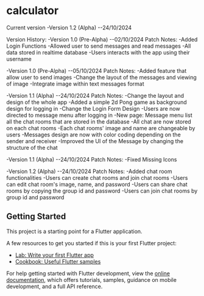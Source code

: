 # calculator

Current version
-Version 1.2 (Alpha)
--24/10/2024

Version History:
-Version 1.0 (Pre-Alpha)
--02/10/2024
Patch Notes:
-Added Login Functions
-Allowed user to send messages and read messages
-All data stored in realtime database
-Users interacts with the app using their username

-Version 1.0 (Pre-Alpha)
--05/10/2024
Patch Notes:
-Added feature that allow user to send images
-Change the layout of the messages and viewing of image
-Integrate image within text messages format

-Version 1.1 (Alpha)
--24/10/2024
Patch Notes:
-Change the layout and design of the whole app
-Added a simple 2d Pong game as background design for logging in
-Change the Login Form Design
-Users are now directed to message menu after logging in
-New page: Message menu list all the chat rooms that are stored in the database
-All chat are now stored on each chat rooms
-Each chat rooms' image and name are changeable by users
-Messages design are now with color coding depending on the sender and receiver
-Improved the UI of the Message by changing the structure of the chat

-Version 1.1 (Alpha)
--24/10/2024
Patch Notes:
-Fixed Missing Icons

-Version 1.2 (Alpha)
--24/10/2024
Patch Notes:
-Added chat room functionalities
-Users can create chat rooms and join chat rooms
-Users can edit chat room's image, name, and password
-Users can share chat rooms by copying the group id and password
-Users can join chat rooms by group id and password 

## Getting Started

This project is a starting point for a Flutter application.

A few resources to get you started if this is your first Flutter project:

- [Lab: Write your first Flutter app](https://docs.flutter.dev/get-started/codelab)
- [Cookbook: Useful Flutter samples](https://docs.flutter.dev/cookbook)

For help getting started with Flutter development, view the
[online documentation](https://docs.flutter.dev/), which offers tutorials,
samples, guidance on mobile development, and a full API reference.
